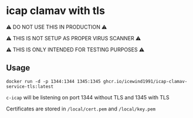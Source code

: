 # icap clamav with tls

⚠️ DO NOT USE THIS IN PRODUCTION ⚠️

⚠️ THIS IS NOT SETUP AS PROPER VIRUS SCANNER ⚠️

⚠️ THIS IS ONLY INTENDED FOR TESTING PURPOSES ⚠️

## Usage

```shell
docker run -d -p 1344:1344 1345:1345 ghcr.io/icewind1991/icap-clamav-service-tls:latest
```

`c-icap` will be listening on port 1344 without TLS and 1345 with TLS

Certificates are stored in `/local/cert.pem` and `/local/key.pem`